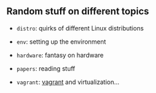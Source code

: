## Random stuff on different topics

*   `distro`: quirks of different Linux distributions

*   `env`: setting up the environment

*   `hardware`: fantasy on hardware

*   `papers`: reading stuff

*   `vagrant`: [vagrant](https://github.com/mitchellh/vagrant/) and virtualization...
